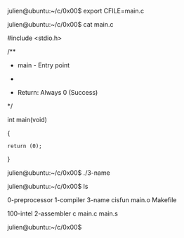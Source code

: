 julien@ubuntu:~/c/0x00$ export CFILE=main.c

julien@ubuntu:~/c/0x00$ cat main.c

#include <stdio.h>



/**

 * main - Entry point

 *

 * Return: Always 0 (Success)

 */

int main(void)

{

    return (0);

}

julien@ubuntu:~/c/0x00$ ./3-name 

julien@ubuntu:~/c/0x00$ ls

0-preprocessor  1-compiler   3-name  cisfun  main.o  Makefile

100-intel       2-assembler  c       main.c  main.s

julien@ubuntu:~/c/0x00$ 
